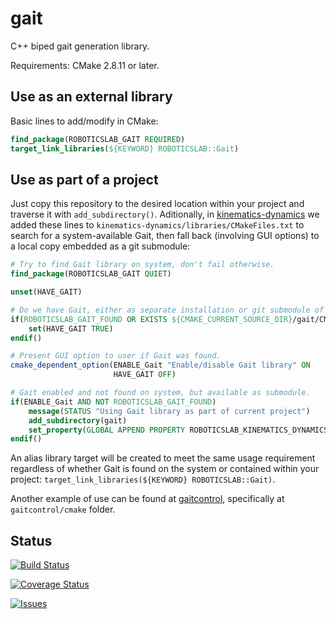 # gait

C++ biped gait generation library.

Requirements: CMake 2.8.11 or later.

## Use as an external library

Basic lines to add/modify in CMake:

```cmake
find_package(ROBOTICSLAB_GAIT REQUIRED)
target_link_libraries(${KEYWORD} ROBOTICSLAB::Gait)
```

## Use as part of a project

Just copy this repository to the desired location within your project and traverse it with `add_subdirectory()`. Aditionally, in [kinematics-dynamics](https://github.com/roboticslab-uc3m/kinematics-dynamics) we added these lines to `kinematics-dynamics/libraries/CMakeFiles.txt` to search for a system-available Gait, then fall back (involving GUI options) to a local copy embedded as a git submodule:

```cmake
# Try to find Gait library on system, don't fail otherwise.
find_package(ROBOTICSLAB_GAIT QUIET)

unset(HAVE_GAIT)

# Do we have Gait, either as separate installation or git submodule of current project?
if(ROBOTICSLAB_GAIT_FOUND OR EXISTS ${CMAKE_CURRENT_SOURCE_DIR}/gait/CMakeLists.txt)
    set(HAVE_GAIT TRUE)
endif()

# Present GUI option to user if Gait was found.
cmake_dependent_option(ENABLE_Gait "Enable/disable Gait library" ON
                       HAVE_GAIT OFF)

# Gait enabled and not found on system, but available as submodule.
if(ENABLE_Gait AND NOT ROBOTICSLAB_GAIT_FOUND)
    message(STATUS "Using Gait library as part of current project")
    add_subdirectory(gait)
    set_property(GLOBAL APPEND PROPERTY ROBOTICSLAB_KINEMATICS_DYNAMICS_TARGETS Gait)
endif()
```

An alias library target will be created to meet the same usage requirement regardless of whether Gait is found on the system or contained within your project: `target_link_libraries(${KEYWORD} ROBOTICSLAB::Gait)`.

Another example of use can be found at [gaitcontrol](https://github.com/roboticslab-uc3m/gaitcontrol), specifically at `gaitcontrol/cmake` folder.

## Status

[![Build Status](https://travis-ci.org/roboticslab-uc3m/gait.svg?branch=master)](https://travis-ci.org/roboticslab-uc3m/gait)

[![Coverage Status](https://coveralls.io/repos/github/roboticslab-uc3m/gait/badge.svg)](https://coveralls.io/github/roboticslab-uc3m/gait)

[![Issues](https://img.shields.io/github/issues/roboticslab-uc3m/gait.svg?label=Issues)](https://github.com/roboticslab-uc3m/gait/issues)

